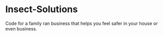 # Insect-Solutions

Code for a family ran business that helps you feel safer in your house or even business.
